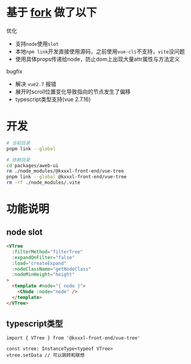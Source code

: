 # 基于 [fork](https://github.com/wsfe/vue-tree) 做了以下

优化
- 支持`node`使用`slot`
- 本地`npm link`开发直接使用源码，之前使用`vue-cli`不支持，`vite`没问题
- 使用具体props传递给node，防止dom上出现大量attr属性与方法定义

bugfix
- 解决 `vue2.7` 报错
- 展开时scroll位置变化导致指向的节点发生了偏移
- typescript类型支持(vue 2.7.16)


# 开发

```bash
# 当前目录
pnpm link --global

# 依赖目录
cd packages/aweb-ui
rm ./node_modules/@kxxxl-front-end/vue-tree
pnpm link --global @kxxxl-front-end/vue-tree
rm -rf ./node_modules/.vite
```

# 功能说明

## node slot

```html
<VTree
  :filterMethod="filterTree"
  :expandOnFilter="false"
  :load="createExpand"
  :nodeClassName="getNodeClass"
  :nodeMinHeight="height"
>
  <template #node="{ node }">
    <CNode :node="node" />
  </template>
</VTree>
```

## typescript类型

```
import { VTree } from '@kxxxl-front-end/vue-tree'

const vtree: InstanceType<typeof VTree>
vtree.setData // 可以跳转和联想
```
